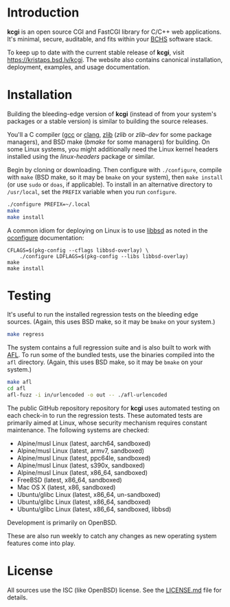 # Introduction

**kcgi** is an open source CGI and FastCGI library for C/C++ web applications.
It's minimal, secure, auditable, and fits within your
[BCHS](https://learnbchs.org) software stack.

To keep up to date with the current stable release of **kcgi**, visit
https://kristaps.bsd.lv/kcgi.  The website also contains canonical
installation, deployment, examples, and usage documentation.

# Installation

Building the bleeding-edge version of **kcgi** (instead of from your
system's packages or a stable version) is similar to building the source
releases.

You'll a C compiler ([gcc](https://gcc.gnu.org/) or
[clang](https://clang.llvm.org/), [zlib](https://zlib.net) (*zlib* or
*zlib-dev* for some package managers), and BSD make (*bmake* for some
managers) for building.  On some Linux systems, you might additionally
need the Linux kernel headers installed using the *linux-headers*
package or similar.

Begin by cloning or downloading.  Then configure with `./configure`,
compile with `make` (BSD make, so it may be `bmake` on your system),
then `make install` (or use `sudo` or `doas`, if applicable).  To
install in an alternative directory to `/usr/local`, set the `PREFIX`
variable when you run `configure`.

```sh
./configure PREFIX=~/.local
make
make install
```

A common idiom for deploying on Linux is to use
[libbsd](https://libbsd.freedesktop.org/wiki/) as noted in the
[oconfigure](https://github.com/kristapsdz/oconfigure) documentation:

```
CFLAGS=$(pkg-config --cflags libbsd-overlay) \
    ./configure LDFLAGS=$(pkg-config --libs libbsd-overlay)
make
make install
```

# Testing

It's useful to run the installed regression tests on the bleeding edge
sources.  (Again, this uses BSD make, so it may be `bmake` on your
system.)

```sh
make regress
```

The system contains a full regression suite and is also built to work
with [AFL](http://lcamtuf.coredump.cx/afl/).  To run some of the bundled
tests, use the binaries compiled into the `afl` directory.  (Again, this
uses BSD make, so it may be `bmake` on your system.)

```sh
make afl
cd afl
afl-fuzz -i in/urlencoded -o out -- ./afl-urlencoded
```

The public GitHub repository repository for **kcgi** uses automated
testing on each check-in to run the regression tests.  These automated
tests are primarily aimed at Linux, whose security mechanism requires
constant maintenance.  The following systems are checked:

- Alpine/musl Linux (latest, aarch64, sandboxed)
- Alpine/musl Linux (latest, armv7, sandboxed)
- Alpine/musl Linux (latest, ppc64le, sandboxed)
- Alpine/musl Linux (latest, s390x, sandboxed)
- Alpine/musl Linux (latest, x86\_64, sandboxed)
- FreeBSD (latest, x86\_64, sandboxed)
- Mac OS X (latest, x86, sandboxed)
- Ubuntu/glibc Linux (latest, x86\_64, un-sandboxed)
- Ubuntu/glibc Linux (latest, x86\_64, sandboxed)
- Ubuntu/glibc Linux (latest, x86\_64, sandboxed, libbsd)

Development is primarily on OpenBSD.

These are also run weekly to catch any changes as new operating system
features come into play.

# License

All sources use the ISC (like OpenBSD) license.
See the [LICENSE.md](LICENSE.md) file for details.
